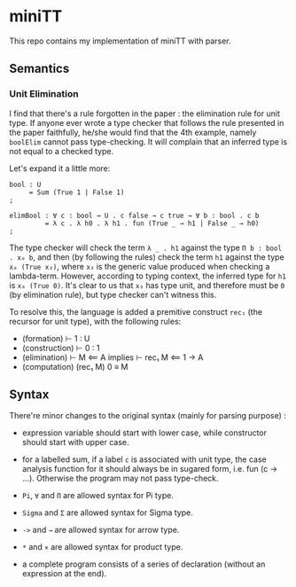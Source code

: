 # miniTT

This repo contains my implementation of miniTT with parser.

## Semantics

### Unit Elimination
I find that there's a rule forgotten in the paper : the elimination rule for unit type. If anyone ever wrote a type checker that follows the rule presented in the paper faithfully, he/she would find that the 4th example, namely `boolElim` cannot pass type-checking. It will complain that an inferred type is not equal to a checked type.

Let's expand it a little more:
```
bool : U 
     = Sum (True 1 | False 1)
;

elimBool : ∀ c : bool → U . c false → c true → ∀ b : bool . c b
         = λ c . λ h0 . λ h1 . fun (True _ → h1 | False _ → h0)
; 
```
The type checker will check the term `λ _ . h1` against the type `Π b : bool . x₀ b`, and then (by following the rules) check the term `h1` against the type `x₀ (True x₃)`, where `x₃` is the generic value produced when checking a lambda-term. However, according to typing context, the inferred type for `h1` is `x₀ (True 0)`. It's clear to us that `x₃` has type unit, and therefore must be `0` (by elimination rule), but type checker can't witness this.

To resolve this, the language is added a premitive construct `rec₁` (the recursor for unit type), with the following rules:
* (formation) ⊢ 1 : U
* (construction) ⊢ 0 : 1
* (elimination) ⊢ M ⟸ A implies ⊢ rec₁ M ⟸ 1 → A
* (computation) (rec₁ M) 0 ≡ M

## Syntax
There're minor changes to the original syntax (mainly for parsing purpose) :

* expression variable should start with lower case, while constructor should start with upper case.

* for a labelled sum, if a label `c` is associated with unit type, the case analysis function for it should always be in sugared form, i.e. fun (c → ...). Otherwise the program may not pass type-check.

* `Pi`, `∀` and `Π` are allowed syntax for Pi type.

* `Sigma` and `Σ` are allowed syntax for Sigma type.

* `->` and `→` are allowed syntax for arrow type.

* `*` and `×` are allowed syntax for product type.

* a complete program consists of a series of declaration (without an expression at the end).